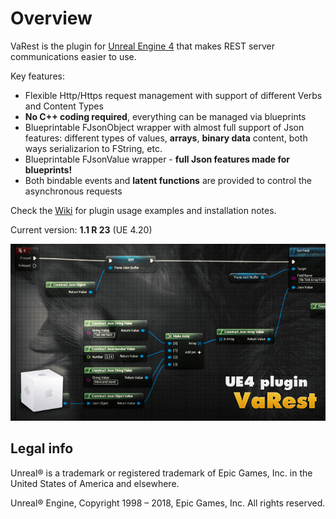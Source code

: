 Overview
========

VaRest is the plugin for [Unreal Engine 4](https://www.unrealengine.com/) that makes REST server communications easier to use.

Key features:

* Flexible Http/Https request management with support of different Verbs and Content Types
* **No C++ coding required**, everything can be managed via blueprints
* Blueprintable FJsonObject wrapper with almost full support of Json features: different types of values, **arrays**, **binary data** content, both ways serializarion to FString, etc.
* Blueprintable FJsonValue wrapper - **full Json features made for blueprints!**
* Both bindable events and **latent functions** are provided to control the asynchronous requests

Check the [Wiki](https://hiazma.atlassian.net/wiki/display/VAR) for plugin usage examples and installation notes.

Current version: **1.1 R 23** (UE 4.20)

![SCREENSHOT](SCREENSHOT.jpg)


Legal info
----------

Unreal® is a trademark or registered trademark of Epic Games, Inc. in the United States of America and elsewhere.

Unreal® Engine, Copyright 1998 – 2018, Epic Games, Inc. All rights reserved.

